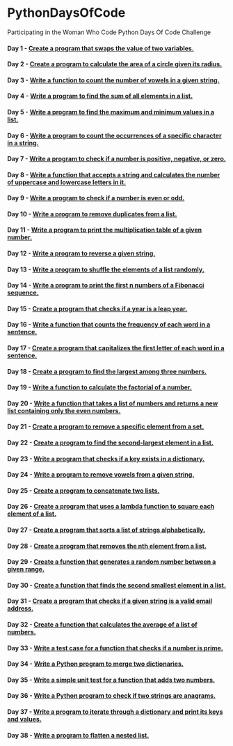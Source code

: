 # PythonDaysOfCode

Participating in the Woman Who Code Python Days Of Code Challenge

#### Day 1 - [Create a program that swaps the value of two variables.](https://github.com/madiajijah11/PythonDaysOfCode/blob/main/day1.py)

#### Day 2 - [Create a program to calculate the area of a circle given its radius.](https://github.com/madiajijah11/PythonDaysOfCode/blob/main/day2.py)

#### Day 3 - [Write a function to count the number of vowels in a given string.](https://github.com/madiajijah11/PythonDaysOfCode/blob/main/day3.py)

#### Day 4 - [Write a program to find the sum of all elements in a list.](https://github.com/madiajijah11/PythonDaysOfCode/blob/main/day4.py)

#### Day 5 - [Write a program to find the maximum and minimum values in a list.](https://github.com/madiajijah11/PythonDaysOfCode/blob/main/day5.py)

#### Day 6 - [Write a program to count the occurrences of a specific character in a string.](https://github.com/madiajijah11/PythonDaysOfCode/blob/main/day6.py)

#### Day 7 - [Write a program to check if a number is positive, negative, or zero.](https://github.com/madiajijah11/PythonDaysOfCode/blob/main/day7.py)

#### Day 8 - [Write a function that accepts a string and calculates the number of uppercase and lowercase letters in it.](https://github.com/madiajijah11/PythonDaysOfCode/blob/main/day8.py)

#### Day 9 - [Write a program to check if a number is even or odd.](https://github.com/madiajijah11/PythonDaysOfCode/blob/main/day9.py)

#### Day 10 - [Write a program to remove duplicates from a list.](https://github.com/madiajijah11/PythonDaysOfCode/blob/main/day10.py)

#### Day 11 - [Write a program to print the multiplication table of a given number.](https://github.com/madiajijah11/PythonDaysOfCode/blob/main/day11.py)

#### Day 12 - [Write a program to reverse a given string.](https://github.com/madiajijah11/PythonDaysOfCode/blob/main/day12.py)

#### Day 13 - [Write a program to shuffle the elements of a list randomly.](https://github.com/madiajijah11/PythonDaysOfCode/blob/main/day13.py)

#### Day 14 - [Write a program to print the first n numbers of a Fibonacci sequence.](https://github.com/madiajijah11/PythonDaysOfCode/blob/main/day14.py)

#### Day 15 - [Create a program that checks if a year is a leap year.](https://github.com/madiajijah11/PythonDaysOfCode/blob/main/day15.py)

#### Day 16 - [Write a function that counts the frequency of each word in a sentence.](https://github.com/madiajijah11/PythonDaysOfCode/blob/main/day16.py)

#### Day 17 - [Create a program that capitalizes the first letter of each word in a sentence.](https://github.com/madiajijah11/PythonDaysOfCode/blob/main/day17.py)

#### Day 18 - [Create a program to find the largest among three numbers.](https://github.com/madiajijah11/PythonDaysOfCode/blob/main/day18.py)

#### Day 19 - [Write a function to calculate the factorial of a number.](https://github.com/madiajijah11/PythonDaysOfCode/blob/main/day19.py)

#### Day 20 - [Write a function that takes a list of numbers and returns a new list containing only the even numbers.](https://github.com/madiajijah11/PythonDaysOfCode/blob/main/day20.py)

#### Day 21 - [Create a program to remove a specific element from a set.](https://github.com/madiajijah11/PythonDaysOfCode/blob/main/day21.py)

#### Day 22 - [Create a program to find the second-largest element in a list.](https://github.com/madiajijah11/PythonDaysOfCode/blob/main/day22.py)

#### Day 23 - [Write a program that checks if a key exists in a dictionary.](https://github.com/madiajijah11/PythonDaysOfCode/blob/main/day23.py)

#### Day 24 - [Write a program to remove vowels from a given string.](https://github.com/madiajijah11/PythonDaysOfCode/blob/main/day24.py)

#### Day 25 - [Create a program to concatenate two lists.](https://github.com/madiajijah11/PythonDaysOfCode/blob/main/day25.py)

#### Day 26 - [Create a program that uses a lambda function to square each element of a list.](https://github.com/madiajijah11/PythonDaysOfCode/blob/main/day26.py)

#### Day 27 - [Create a program that sorts a list of strings alphabetically.](https://github.com/madiajijah11/PythonDaysOfCode/blob/main/day27.py)

#### Day 28 - [Create a program that removes the nth element from a list.](https://github.com/madiajijah11/PythonDaysOfCode/blob/main/day28.py)

#### Day 29 - [Create a function that generates a random number between a given range.](https://github.com/madiajijah11/PythonDaysOfCode/blob/main/day29.py)

#### Day 30 - [Create a function that finds the second smallest element in a list.](https://github.com/madiajijah11/PythonDaysOfCode/blob/main/day30.py)

#### Day 31 - [Create a program that checks if a given string is a valid email address.](https://github.com/madiajijah11/PythonDaysOfCode/blob/main/day31.py)

#### Day 32 - [Create a function that calculates the average of a list of numbers.](https://github.com/madiajijah11/PythonDaysOfCode/blob/main/day32.py)

#### Day 33 - [Write a test case for a function that checks if a number is prime.](https://github.com/madiajijah11/PythonDaysOfCode/blob/main/day33.py)

#### Day 34 - [Write a Python program to merge two dictionaries.](https://github.com/madiajijah11/PythonDaysOfCode/blob/main/day34.py)

#### Day 35 - [Write a simple unit test for a function that adds two numbers.](https://github.com/madiajijah11/PythonDaysOfCode/blob/main/day35.py)

#### Day 36 - [Write a Python program to check if two strings are anagrams.](https://github.com/madiajijah11/PythonDaysOfCode/blob/main/day36.py)

#### Day 37 - [Write a program to iterate through a dictionary and print its keys and values.](https://github.com/madiajijah11/PythonDaysOfCode/blob/main/day37.py)

#### Day 38 - [Write a program to flatten a nested list.](https://github.com/madiajijah11/PythonDaysOfCode/blob/main/day38.py)
